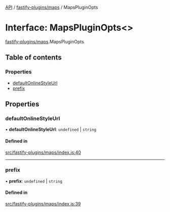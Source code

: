 [API](../README.md) / [fastify-plugins/maps](../modules/fastify_plugins_maps.md) / MapsPluginOpts

# Interface: MapsPluginOpts\<\>

[fastify-plugins/maps](../modules/fastify_plugins_maps.md).MapsPluginOpts

## Table of contents

### Properties

- [defaultOnlineStyleUrl](fastify_plugins_maps.MapsPluginOpts.md#defaultonlinestyleurl)
- [prefix](fastify_plugins_maps.MapsPluginOpts.md#prefix)

## Properties

### defaultOnlineStyleUrl

• **defaultOnlineStyleUrl**: `undefined` \| `string`

#### Defined in

[src/fastify-plugins/maps/index.js:40](https://github.com/digidem/mapeo-core-next/blob/53dc843a45bb963f7a880f5f7973107d5b1fb99c/src/fastify-plugins/maps/index.js#L40)

___

### prefix

• **prefix**: `undefined` \| `string`

#### Defined in

[src/fastify-plugins/maps/index.js:39](https://github.com/digidem/mapeo-core-next/blob/53dc843a45bb963f7a880f5f7973107d5b1fb99c/src/fastify-plugins/maps/index.js#L39)
